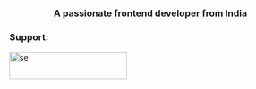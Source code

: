 <h3 align="center">A passionate frontend developer from India</h3>


<h3 align="left">Support:</h3>
<p><a href="https://www.buymeacoffee.com/se"> <img align="left" src="https://cdn.buymeacoffee.com/buttons/v2/default-yellow.png" height="50" width="210" alt="se" /></a></p><br><br>
